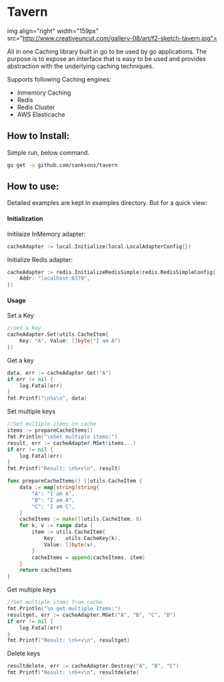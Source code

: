 # Tavern
img align="right" width="159px" src="http://www.creativeuncut.com/gallery-08/art/f2-sketch-tavern.jpg">


All in one Caching library built in go to be used by go applications. The purpose is to expose an interface that is easy to be used and provides abstraction with the underlying caching techniques.

Supports following Caching engines:
- Inmemory Caching
- Redis
- Redis Cluster
- AWS Elasticache

## How to Install:

Simple run, below command.

```bash
go get -u github.com/sanksons/tavern
```
## How to use:

Detailed examples are kept in examples directory. But for a quick view: 

#### Initialization

Initilaize InMemory adapter:
```go
cacheAdapter := local.Initialize(local.LocalAdapterConfig{})
```
Initialize Redis adapter:
```go
cacheAdapter := redis.InitializeRedisSimple(redis.RedisSimpleConfig{
    Addr: "localhost:6379",
})
```
#### Usage

Set a Key
```go
//set a key
cacheAdapter.Set(utils.CacheItem{
    Key: "A", Value: []byte("I am A")
})
```
Get a key
```go
data, err := cacheAdapter.Get("A")
if err != nil {
    log.Fatal(err)
}
fmt.Printf("\n%s\n", data)
```
Set multiple keys
```go
//Set multiple items in cache
items := prepareCacheItems()
fmt.Println("\nSet multiple items:")
result, err := cacheAdapter.MSet(items...)
if err != nil {
	log.Fatal(err)
}
fmt.Printf("Result: \n%+v\n", result)

func prepareCacheItems() []utils.CacheItem {
    data := map[string]string{
        "A": "I am A",
        "B": "I am A",
        "C": "I am C",
    }
    cacheItems := make([]utils.CacheItem, 0)
    for k, v := range data {
        item := utils.CacheItem{
            Key:   utils.CacheKey(k),
            Value: []byte(v),
        }
        cacheItems = append(cacheItems, item)
    }
    return cacheItems
}
```
Get multiple keys
```go
//Get multiple items from cache
fmt.Println("\n get multiple Items:")
resultget, err := cacheAdapter.MGet("A", "B", "C", "D")
if err != nil {
    log.Fatal(err)
}
fmt.Printf("Result: \n%+v\n", resultget)
```
Delete keys
```go
resultdelete, err := cacheAdapter.Destroy("A", "B", "C")
fmt.Printf("Result: \n%+v\n", resultdelete)
```
